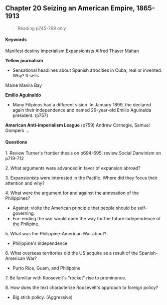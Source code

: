 ## Chapter 20 Seizing an American Empire, 1865-1913

>Reading
p745-769 only

#### Keywords
Manifest destiny
Imperialism
Expansionists
Alfred Thayer Mahan

**Yellow journalism**
+ Sensational headlines about Spanish atrocities in Cuba, real or invented. Why? It sells

Maine
Manila Bay

**Emilio Aguinaldo**
+ Many Filipinos had a different vision. In January 1899, the declared again their independence and named 29-year-old Emilio Aguinalda president. (p757)

**American Anti-imperialism League** (p759)
Andrew Carnegie, Samuel Gompers ...

#### Questions
1\. Review Turner's frontier thesis on p694-695; review Social Darwinism on p719-712

2\. What arguments were advanced in favor of expansion abroad?

3\. Expansionists were interested in the Pacific. Where did they focus their attention and why?

4\. What were the argument for and against the annexation of the Philippines?
+ Against: violte the American principle that people should be self-governing.
+ For: ending the war would open the way for the future independence of the Philipine.

5\. What was the Philippine-American War about?
+ Philippine's independence

6\. What overseas territories did the US acquire as a result of the Spanish-American War?
+ Purto Rice, Guam, and Philippine

7\. Be familiar with Roosevelt's "rocket" rise to prominence.

8\. How does the text characterize Roosevelt's approach to foreign policy?
+ Big stick policy. (Aggressive)
